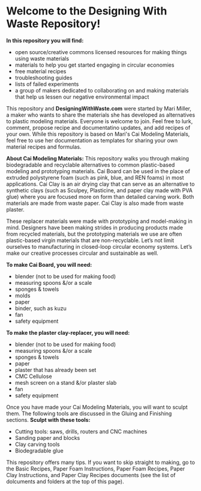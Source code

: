 # Welcome to the Designing With Waste Repository! 

**In this repository you will find:**
- open source/creative commons licensed resources for making things using waste materials
- materials to help you get started engaging in circular economies
- free material recipes
- troubleshooting guides
- lists of failed experiments
- a group of makers dedicated to collaborating on and making materials that help us lessen our negative environmental impact

This repository and **DesigningWithWaste.com** were started by Mari Miller, a maker who wants to share the materials she has developed as alternatives to plastic modeling materials. Everyone is welcome to join. Feel free to lurk, comment, propose recipe and documentatino updates, and add recipes of your own. While this repository is based on Mari's Cai Modeling Materials, feel free to use her documentation as templates for sharing your own material recipes and formulas. 

**About Cai Modeling Materials:**
This repository walks you through making biodegradable and recyclable alternatives to common plastic-based modeling and prototyping materials. Cai Board can be used in the place of extruded polystyrene foam (such as pink, blue, and REN foams) in most applications. Cai Clay is an air drying clay that can serve as an alternative to synthetic clays (such as Sculpey, Plasticine, and paper clay made with PVA glue) where you are focused more on form than detailed carving work. Both materials are made from waste paper. Cai Clay is also made from waste plaster.

These replacer materials were made with prototyping and model-making in mind. Designers have been making strides in producing products made from recycled materials, but the prototyping materials we use are often plastic-based virgin materials that are non-recyclable. Let’s not limit ourselves to manufacturing in closed-loop circular economy systems. Let’s make our creative processes circular and sustainable as well. 

**To make Cai Board, you will need:**
- blender (not to be used for making food)
- measuring spoons &/or a scale
- sponges & towels
- molds
- paper
- binder, such as kuzu
- fan
- safety equipment

**To make the plaster clay-replacer, you will need:**
- blender (not to be used for making food)
- measuring spoons &/or a scale
- sponges & towels
- paper
- plaster that has already been set
- CMC Cellulose
- mesh screen on a stand &/or plaster slab
- fan
- safety equipment

Once you have made your Cai Modeling Materials, you will want to sculpt them.  The following tools are discussed in the Gluing and Finishing sections. 
**Sculpt with these tools:**
- Cutting tools: saws, drills, routers and CNC machines
- Sanding paper and blocks
- Clay carving tools
- Biodegradable glue

This repository offers many tips. If you want to skip straight to making, go to the Basic Recipes, Paper Foam Instructions, Paper Foam Recipes, Paper Clay Instructions, and Paper Clay Recipes documents (see the list of dolcuments and folders at the top of this page).


<!---
designingwithwaste/designingwithwaste is a ✨ special ✨ repository because its `README.md` (this file) appears on your GitHub profile.
You can click the Preview link to take a look at your changes.
--->
